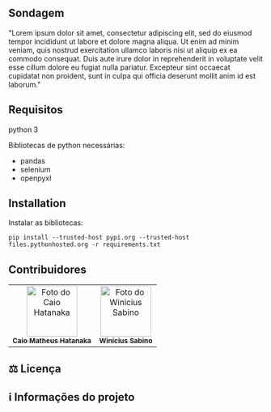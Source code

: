 ## Sondagem
"Lorem ipsum dolor sit amet, consectetur adipiscing elit, sed do eiusmod tempor incididunt ut labore et dolore magna aliqua. Ut enim ad minim veniam, quis nostrud exercitation ullamco laboris nisi ut aliquip ex ea commodo consequat. Duis aute irure dolor in reprehenderit in voluptate velit esse cillum dolore eu fugiat nulla pariatur. Excepteur sint occaecat cupidatat non proident, sunt in culpa qui officia deserunt mollit anim id est laborum."

## Requisitos

python 3

Bibliotecas de python necessárias:
* pandas
* selenium
* openpyxl

## Installation

Instalar as bibliotecas:
```
pip install --trusted-host pypi.org --trusted-host files.pythonhosted.org -r requirements.txt
```

## Contribuidores<br>

<table>
  <tr>
    <td align="center">
      <a href="https://github.com/cmhatanaka">
        <img src="https://avatars3.githubusercontent.com/u/89807070" width="100px;" alt="Foto do Caio Hatanaka"/><br>
        <sub>
          <b>Caio Matheus Hatanaka</b>
        </sub>
      </a>
    </td>
    <td align="center">
      <a href="https://github.com/winiciussabino">
        <img src="https://avatars1.githubusercontent.com/u/78553616" width="100px;" alt="Foto do Winicius Sabino"/><br>
        <sub>
          <b>Winicius Sabino</b>
        </sub>
      </a>
    </td>
  </tr>
</table>



## ⚖ Licença



## ℹ️ Informações do projeto


